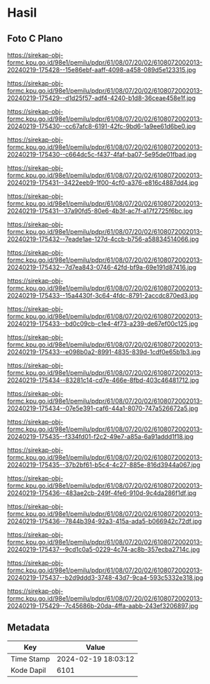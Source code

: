 # Hasil

## Foto C Plano

https://sirekap-obj-formc.kpu.go.id/98e1/pemilu/pdpr/61/08/07/20/02/6108072002013-20240219-175428--15e86ebf-aaff-4098-a458-089d5e123315.jpg

https://sirekap-obj-formc.kpu.go.id/98e1/pemilu/pdpr/61/08/07/20/02/6108072002013-20240219-175429--d1d25f57-adf4-4240-b1d8-36ceae458e1f.jpg

https://sirekap-obj-formc.kpu.go.id/98e1/pemilu/pdpr/61/08/07/20/02/6108072002013-20240219-175430--cc67afc8-6191-42fc-9bd6-1a9ee61d6be0.jpg

https://sirekap-obj-formc.kpu.go.id/98e1/pemilu/pdpr/61/08/07/20/02/6108072002013-20240219-175430--c664dc5c-f437-4faf-ba07-5e95de01fbad.jpg

https://sirekap-obj-formc.kpu.go.id/98e1/pemilu/pdpr/61/08/07/20/02/6108072002013-20240219-175431--3422eeb9-1f00-4cf0-a376-e816c4887dd4.jpg

https://sirekap-obj-formc.kpu.go.id/98e1/pemilu/pdpr/61/08/07/20/02/6108072002013-20240219-175431--37a90fd5-80e6-4b3f-ac7f-a17f2725f6bc.jpg

https://sirekap-obj-formc.kpu.go.id/98e1/pemilu/pdpr/61/08/07/20/02/6108072002013-20240219-175432--7eade1ae-127d-4ccb-b756-a58834514066.jpg

https://sirekap-obj-formc.kpu.go.id/98e1/pemilu/pdpr/61/08/07/20/02/6108072002013-20240219-175432--7d7ea843-0746-42fd-bf9a-69e191d87416.jpg

https://sirekap-obj-formc.kpu.go.id/98e1/pemilu/pdpr/61/08/07/20/02/6108072002013-20240219-175433--15a4430f-3c64-4fdc-8791-2accdc870ed3.jpg

https://sirekap-obj-formc.kpu.go.id/98e1/pemilu/pdpr/61/08/07/20/02/6108072002013-20240219-175433--bd0c09cb-c1e4-4f73-a239-de67ef00c125.jpg

https://sirekap-obj-formc.kpu.go.id/98e1/pemilu/pdpr/61/08/07/20/02/6108072002013-20240219-175433--e098b0a2-8991-4835-839d-1cdf0e65b1b3.jpg

https://sirekap-obj-formc.kpu.go.id/98e1/pemilu/pdpr/61/08/07/20/02/6108072002013-20240219-175434--83281c14-cd7e-466e-8fbd-403c46481712.jpg

https://sirekap-obj-formc.kpu.go.id/98e1/pemilu/pdpr/61/08/07/20/02/6108072002013-20240219-175434--07e5e391-caf6-44a1-8070-747a526672a5.jpg

https://sirekap-obj-formc.kpu.go.id/98e1/pemilu/pdpr/61/08/07/20/02/6108072002013-20240219-175435--f334fd01-f2c2-49e7-a85a-6a91addd1f18.jpg

https://sirekap-obj-formc.kpu.go.id/98e1/pemilu/pdpr/61/08/07/20/02/6108072002013-20240219-175435--37b2bf61-b5c4-4c27-885e-816d3944a067.jpg

https://sirekap-obj-formc.kpu.go.id/98e1/pemilu/pdpr/61/08/07/20/02/6108072002013-20240219-175436--483ae2cb-249f-4fe6-910d-9c4da286f1df.jpg

https://sirekap-obj-formc.kpu.go.id/98e1/pemilu/pdpr/61/08/07/20/02/6108072002013-20240219-175436--7844b394-92a3-415a-ada5-b066942c72df.jpg

https://sirekap-obj-formc.kpu.go.id/98e1/pemilu/pdpr/61/08/07/20/02/6108072002013-20240219-175437--9cd1c0a5-0229-4c74-ac8b-357ecba2714c.jpg

https://sirekap-obj-formc.kpu.go.id/98e1/pemilu/pdpr/61/08/07/20/02/6108072002013-20240219-175437--b2d9ddd3-3748-43d7-9ca4-593c5332e318.jpg

https://sirekap-obj-formc.kpu.go.id/98e1/pemilu/pdpr/61/08/07/20/02/6108072002013-20240219-175429--7c45686b-20da-4ffa-aabb-243ef3206897.jpg


## Metadata

| Key        | Value               |
| ---------- | ------------------- |
| Time Stamp | 2024-02-19 18:03:12 |
| Kode Dapil | 6101                |



